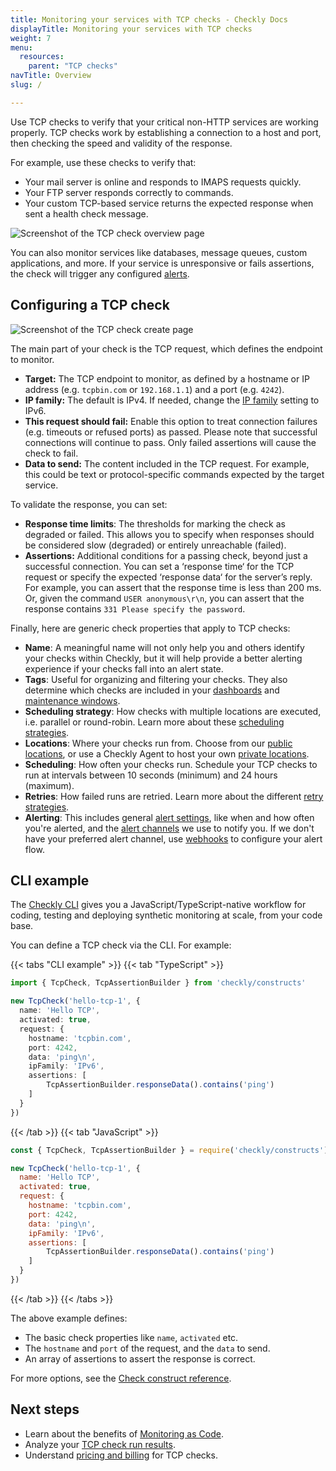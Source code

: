 ```yaml
---
title: Monitoring your services with TCP checks - Checkly Docs
displayTitle: Monitoring your services with TCP checks
weight: 7
menu:
  resources:
    parent: "TCP checks"
navTitle: Overview
slug: /

---
```


Use TCP checks to verify that your critical non-HTTP services are working properly. TCP checks work by establishing a connection to a host and port, then checking the speed and validity of the response.

For example, use these checks to verify that:

* Your mail server is online and responds to IMAPS requests quickly.
* Your FTP server responds correctly to commands.
* Your custom TCP-based service returns the expected response when sent a health check message.

![Screenshot of the TCP check overview page](/docs/images/tcp-checks/tcp-check-overview.png)

You can also monitor services like databases, message queues, custom applications, and more. If your service is unresponsive or fails assertions, the check will trigger any configured [alerts](/docs/alerting-and-retries/).

## Configuring a TCP check

![Screenshot of the TCP check create page](/docs/images/tcp-checks/create-tcp-check.png)

The main part of your check is the TCP request, which defines the endpoint to monitor.

* **Target:** The TCP endpoint to monitor, as defined by a hostname or IP address (e.g. `tcpbin.com` or `192.168.1.1`) and a port (e.g. `4242`).
* **IP family:** The default is IPv4. If needed, change the [IP family](/docs/monitoring/ip-info/#ipv4-and-ipv6-support) setting to IPv6.
* **This request should fail:** Enable this option to treat connection failures (e.g. timeouts or refused ports) as passed. Please note that successful connections will continue to pass. Only failed assertions will cause the check to fail.
* **Data to send:** The content included in the TCP request. For example, this could be text or protocol-specific commands expected by the target service.

To validate the response, you can set:

* **Response time limits**: The thresholds for marking the check as degraded or failed. This allows you to specify when responses should be considered slow (degraded) or entirely unreachable (failed).
* **Assertions:** Additional conditions for a passing check, beyond just a successful connection. You can set a ‘response time‘ for the TCP request or specify the expected ‘response data‘ for the server’s reply. For example, you can assert that the response time is less than 200 ms. Or, given the command `USER anonymous\r\n`, you can assert that the response contains `331 Please specify the password`.

Finally, here are generic check properties that apply to TCP checks:

* **Name**: A meaningful name will not only help you and others identify your checks within Checkly, but it will help provide a better alerting experience if your checks fall into an alert state.
* **Tags**: Useful for organizing and filtering your checks. They also determine which checks are included in your [dashboards](/docs/dashboards/) and [maintenance windows](/docs/maintenance-windows/).
* **Scheduling strategy**: How checks with multiple locations are executed, i.e. parallel or round-robin. Learn more about these [scheduling strategies](/docs/monitoring/global-locations#scheduling-strategies).
* **Locations**: Where your checks run from. Choose from our [public locations](/docs/monitoring/global-locations/), or use a Checkly Agent to host your own [private locations](/docs/private-locations/).
* **Scheduling**: How often your checks run. Schedule your TCP checks to run at intervals between 10 seconds (minimum) and 24 hours (maximum).
* **Retries**: How failed runs are retried. Learn more about the different [retry strategies](/docs/alerting-and-retries/retries/).
* **Alerting**: This includes general [alert settings](/docs/alerting-and-retries/alert-settings/), like when and how often you're alerted, and the [alert channels](/docs/alerting-and-retries/alert-channels/) we use to notify you. If we don't have your preferred alert channel, use [webhooks](/docs/alerting-and-retries/webhooks/) to configure your alert flow.

## CLI example

The [Checkly CLI](/docs/cli/) gives you a JavaScript/TypeScript-native workflow for coding, testing and deploying synthetic monitoring at scale, from your code base.

You can define a TCP check via the CLI. For example:

{{< tabs "CLI example" >}}
{{< tab "TypeScript" >}}

```ts {title="hello-tcp.check.ts"}
import { TcpCheck, TcpAssertionBuilder } from 'checkly/constructs'

new TcpCheck('hello-tcp-1', {
  name: 'Hello TCP',
  activated: true,
  request: {
    hostname: 'tcpbin.com',
    port: 4242,
    data: 'ping\n',
    ipFamily: 'IPv6',
    assertions: [
        TcpAssertionBuilder.responseData().contains('ping')
    ]
  }
})
```

{{< /tab >}}
{{< tab "JavaScript" >}}

```js {title="hello-tcp.check.js"}
const { TcpCheck, TcpAssertionBuilder } = require('checkly/constructs')

new TcpCheck('hello-tcp-1', {
  name: 'Hello TCP',
  activated: true,
  request: {
    hostname: 'tcpbin.com',
    port: 4242,
    data: 'ping\n',
    ipFamily: 'IPv6',
    assertions: [
        TcpAssertionBuilder.responseData().contains('ping')
    ]
  }
})
```

{{< /tab >}}
{{< /tabs >}}

The above example defines:

* The basic check properties like `name`, `activated` etc.
* The `hostname` and `port` of the request, and the `data` to send.
* An array of assertions to assert the response is correct.

For more options, see the [Check construct reference](/docs/cli/constructs-reference/#check).

## Next steps

* Learn about the benefits of [Monitoring as Code](/guides/monitoring-as-code/).
* Analyze your [TCP check run results](/docs/monitoring/check-results#tcp-check-results).
* Understand [pricing and billing](/docs/monitoring/check-pricing/#pricing--billing---checkly-docs) for TCP checks.
